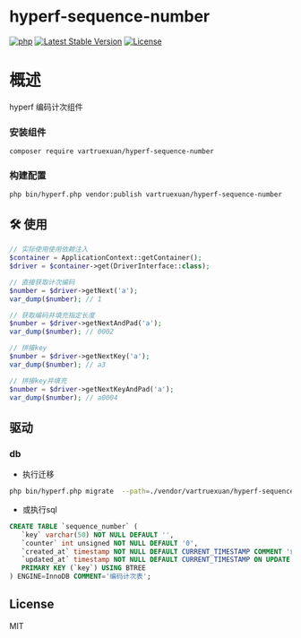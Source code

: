 # hyperf-sequence-number

[![php](https://img.shields.io/badge/php-%3E=8.1-brightgreen.svg?maxAge=2592000)](https://github.com/php/php-src)
[![Latest Stable Version](https://img.shields.io/packagist/v/vartruexuan/hyperf-sequence-number)](https://packagist.org/packages/vartruexuan/hyperf-sequence-number)
[![License](https://img.shields.io/packagist/l/vartruexuan/hyperf-sequence-number)](https://github.com/vartruexuan/hyperf-sequence-number)

# 概述
hyperf 编码计次组件

### 安装组件

```shell
composer require vartruexuan/hyperf-sequence-number
```

### 构建配置

```shell
php bin/hyperf.php vendor:publish vartruexuan/hyperf-sequence-number
```

## 🛠 使用

```php
// 实际使用使用依赖注入
$container = ApplicationContext::getContainer();
$driver = $container->get(DriverInterface::class);

// 直接获取计次编码
$number = $driver->getNext('a');
var_dump($number); // 1

// 获取编码并填充指定长度
$number = $driver->getNextAndPad('a');
var_dump($number); // 0002

// 拼接key
$number = $driver->getNextKey('a');
var_dump($number); // a3

// 拼接key并填充
$number = $driver->getNextKeyAndPad('a');
var_dump($number); // a0004

```

## 驱动
### db
- 执行迁移
```bash
php bin/hyperf.php migrate  --path=./vendor/vartruexuan/hyperf-sequence-number/src/migrations
```
- 或执行sql
```sql
CREATE TABLE `sequence_number` (
   `key` varchar(50) NOT NULL DEFAULT '',
   `counter` int unsigned NOT NULL DEFAULT '0',
   `created_at` timestamp NOT NULL DEFAULT CURRENT_TIMESTAMP COMMENT '创建时间',
   `updated_at` timestamp NOT NULL DEFAULT CURRENT_TIMESTAMP ON UPDATE CURRENT_TIMESTAMP COMMENT '更新时间',
   PRIMARY KEY (`key`) USING BTREE
) ENGINE=InnoDB COMMENT='编码计次表';

```

## License

MIT